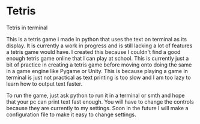 # Tetris
Tetris in terminal

This is a tetris game i made in python that uses the text on terminal as its display.
It is currently a work in progress and is still lacking a lot of features a tetris
game would have. I created this because I couldn't find a good enough tetris game
online that I can play at school. This is currently just a bit of practice in creating
a tetris game before moving onto doing the same in a game engine like Pygame or Unity.
This is because playing a game in terminal is just not practical as text printing is
too slow and I am too lazy to learn how to output text faster.

To run the game, just ask python to run it in a terminal or smth
and hope that your pc can print text fast enough. You will have to change the
controls because they are currently to my settings. Soon in the future I will make a
configuration file to make it easy to change settings. 
